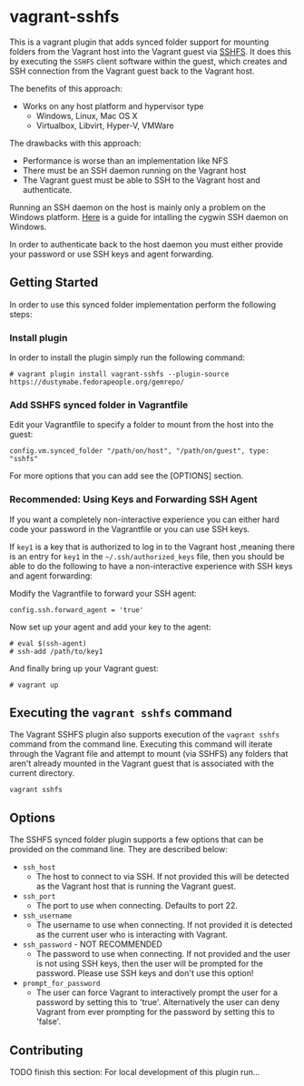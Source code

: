 # vagrant-sshfs

This is a vagrant plugin that adds synced folder support for mounting
folders from the Vagrant host into the Vagrant guest via
[SSHFS](https://github.com/libfuse/sshfs). It does this by executing
the `SSHFS` client software within the guest, which creates and SSH
connection from the Vagrant guest back to the Vagrant host. 

The benefits of this approach:
- Works on any host platform and hypervisor type
    - Windows, Linux, Mac OS X
    - Virtualbox, Libvirt, Hyper-V, VMWare

The drawbacks with this approach:
- Performance is worse than an implementation like NFS
- There must be an SSH daemon running on the Vagrant host 
- The Vagrant guest must be able to SSH to the Vagrant host and authenticate.

Running an SSH daemon on the host is mainly only a problem on the
Windows platform. [Here](http://docs.oracle.com/cd/E24628_01/install.121/e22624/preinstall_req_cygwin_ssh.htm#EMBSC150) 
is a guide for intalling the cygwin SSH daemon on Windows.

In order to authenticate back to the host daemon you must either
provide your password or use SSH keys and agent forwarding.

## Getting Started

In order to use this synced folder implementation perform the
following steps:

### Install plugin

In order to install the plugin simply run the following command:

```
# vagrant plugin install vagrant-sshfs --plugin-source https://dustymabe.fedorapeople.org/gemrepo/
```

### Add SSHFS synced folder in Vagrantfile

Edit your Vagrantfile to specify a folder to mount from the host into
the guest:

```
config.vm.synced_folder "/path/on/host", "/path/on/guest", type: "sshfs"
```

For more options that you can add see the [OPTIONS] section.

### Recommended: Using Keys and Forwarding SSH Agent


If you want a completely non-interactive experience you can either
hard code your password in the Vagrantfile or you can use SSH keys.

If `key1` is a key that is authorized to log in to the Vagrant host
,meaning there is an entry for `key1` in the `~/.ssh/authorized_keys` 
file, then you should be able to do the following to have a
non-interactive experience with SSH keys and agent forwarding:

Modify the Vagrantfile to forward your SSH agent:

```
config.ssh.forward_agent = 'true'
```

Now set up your agent and add your key to the agent:

```
# eval $(ssh-agent)
# ssh-add /path/to/key1
```

And finally bring up your Vagrant guest:

```
# vagrant up
```

## Executing the `vagrant sshfs` command

The Vagrant SSHFS plugin also supports execution of the `vagrant sshfs`
command from the command line. Executing this command will
iterate through the Vagrant file and attempt to mount (via SSHFS) any
folders that aren't already mounted in the Vagrant guest that is
associated with the current directory.

```
vagrant sshfs
```

## Options

The SSHFS synced folder plugin supports a few options that can be
provided on the command line. They are described below:

- `ssh_host`
    - The host to connect to via SSH. If not provided this will be 
      detected as the Vagrant host that is running the Vagrant guest.
- `ssh_port`
    - The port to use when connecting. Defaults to port 22.
- `ssh_username` 
    - The username to use when connecting. If not provided it is
    detected as the current user who is interacting with Vagrant.
- `ssh_password` - NOT RECOMMENDED
    - The password to use when connecting. If not provided and the
      user is not using SSH keys, then the user will be prompted for
      the password. Please use SSH keys and don't use this option!
- `prompt_for_password`
    - The user can force Vagrant to interactively prompt the user for
      a password by setting this to 'true'. Alternatively the user can
      deny Vagrant from ever prompting for the password by setting
      this to 'false'.

## Contributing

TODO finish this section: 
For local development of this plugin run...



